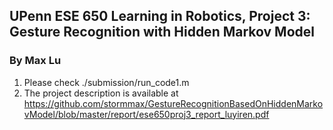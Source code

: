 ## UPenn ESE 650 Learning in Robotics, Project 3: Gesture Recognition with Hidden Markov Model

### By Max Lu

1. Please check ./submission/run_code1.m
2. The project description is available at <https://github.com/stormmax/GestureRecognitionBasedOnHiddenMarkovModel/blob/master/report/ese650proj3_report_luyiren.pdf>